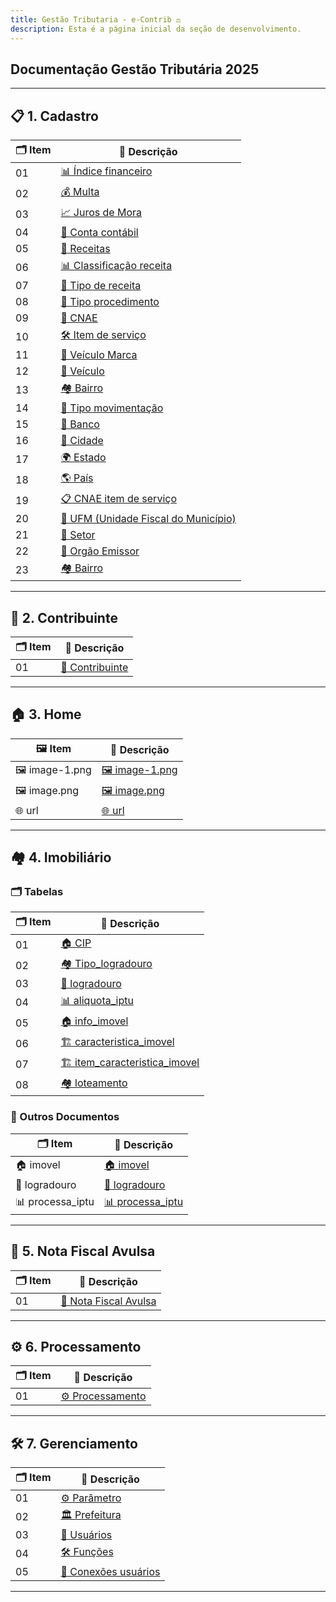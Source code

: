 ```yaml
---
title: Gestão Tributaria - e-Contrib ⚖️
description: Esta é a página inicial da seção de desenvolvimento.
---
```

## Documentação Gestão Tributária 2025
---
## 📋 **1. Cadastro**
| 🗂️ Item | 📄 Descrição                                                                                     |
|---------|--------------------------------------------------------------------------------------------------|
| 01      | [📊 Índice financeiro](/src/content/docs/sistemas/tributos/doc_org/cadastro/01-indice_financeiro.mdx) |
| 02      | [💰 Multa](Cadastro/02%20-%20multa.md)                                                           |
| 03      | [📈 Juros de Mora](/Cadastro/03%20-%20juros.md)                                                  |
| 04      | [📒 Conta contábil](/Cadastro/04%20-%20conta_contabil.md)                                        |
| 05      | [📑 Receitas](/Cadastro/05%20-%20receitas.md)                                                    |
| 06      | [📊 Classificação receita](/Cadastro/06%20-%20classificacao_receita.md)                          |
| 07      | [📂 Tipo de receita](Cadastro/07%20-%20receita_tipo.md)                                          |
| 08      | [📝 Tipo procedimento](https://github.com/VenturaCerqueira/Documento_gestao_tributaria/blob/main/Cadastro/08%20-%20tipos_procedimento.md) |
| 09      | [🏢 CNAE](https://github.com/VenturaCerqueira/Documento_gestao_tributaria/blob/main/Cadastro/09%20-%20CNAE.md) |
| 10      | [🛠️ Item de serviço](https://github.com/VenturaCerqueira/Documento_gestao_tributaria/blob/main/Cadastro/10%20-%20item_servico.md) |
| 11      | [🚗 Veículo Marca](https://github.com/VenturaCerqueira/Documento_gestao_tributaria/blob/main/Cadastro/11%20-%20veiculo_marca.md) |
| 12      | [🚙 Veículo](https://github.com/VenturaCerqueira/Documento_gestao_tributaria/blob/main/Cadastro/12%20-%20veiculo.md) |
| 13      | [🏘️ Bairro](https://github.com/VenturaCerqueira/Documento_gestao_tributaria/blob/main/Cadastro/13%20-%20bairro.md) |
| 14      | [🔄 Tipo movimentação](https://github.com/VenturaCerqueira/Documento_gestao_tributaria/blob/main/Cadastro/14%20-%20tipo_movimentacao.md) |
| 15      | [🏦 Banco](https://github.com/VenturaCerqueira/Documento_gestao_tributaria/blob/main/Cadastro/15%20-%20banco.md) |
| 16      | [🌆 Cidade](https://github.com/VenturaCerqueira/Documento_gestao_tributaria/blob/main/Cadastro/16%20-%20cidade.md) |
| 17      | [🌍 Estado](https://github.com/VenturaCerqueira/Documento_gestao_tributaria/blob/main/Cadastro/17%20-%20estado.md) |
| 18      | [🌎 País](https://github.com/VenturaCerqueira/Documento_gestao_tributaria/blob/main/Cadastro/18%20-%20pais.md) |
| 19      | [📋 CNAE item de serviço](https://github.com/VenturaCerqueira/Documento_gestao_tributaria/blob/main/Cadastro/19%20-%20CNAE%20item%20servico.md) |
| 20      | [📏 UFM (Unidade Fiscal do Município)](https://github.com/VenturaCerqueira/Documento_gestao_tributaria/blob/main/Cadastro/20%20-%20UFM.md) |
| 21      | [🏢 Setor](https://github.com/VenturaCerqueira/Documento_gestao_tributaria/blob/main/Cadastro/21%20-%20setor.md) |
| 22      | [📜 Orgão Emissor](https://github.com/VenturaCerqueira/Documento_gestao_tributaria/blob/main/Cadastro/22-%20Org%C3%A3o%20Emissor.md) |
| 23      | [🏘️ Bairro](https://github.com/VenturaCerqueira/Documento_gestao_tributaria/blob/main/Cadastro/23%20-%20Bairro.md) |

---

## 👤 **2. Contribuinte**

| 🗂️ Item | 📄 Descrição                     |
|---------|----------------------------------|
| 01      | [👥 Contribuinte](Contribuinte/Contribuinte) |

---

## 🏠 **3. Home**

| 🖼️ Item       | 📄 Descrição                     |
|---------------|----------------------------------|
| 🖼️ image-1.png | [🖼️ image-1.png](Home/image-1.png) |
| 🖼️ image.png   | [🖼️ image.png](Home/image.png)   |
| 🌐 url         | [🌐 url](Home/url)              |

---

## 🏘️ **4. Imobiliário**

### 🗂️ Tabelas

| 🗂️ Item | 📄 Descrição                                   |
|---------|-----------------------------------------------|
| 01      | [🏠 CIP](Imobiliario/Tabela/01-CIP)            |
| 02      | [🏘️ Tipo_logradouro](Imobiliario/Tabela/02-Tipo_logradouro) |
| 03      | [🏡 logradouro](Imobiliario/Tabela/03-logradouro) |
| 04      | [📊 aliquota_iptu](Imobiliario/Tabela/04-aliquota_iptu) |
| 05      | [🏠 info_imovel](Imobiliario/Tabela/05-info_imovel) |
| 06      | [🏗️ caracteristica_imovel](Imobiliario/Tabela/06-caracteristica_imovel) |
| 07      | [🏗️ item_caracteristica_imovel](Imobiliario/Tabela/07-item_caracteristica_imovel) |
| 08      | [🏘️ loteamento](Imobiliario/Tabela/08-loteamento) |

### 📄 Outros Documentos

| 🗂️ Item       | 📄 Descrição                     |
|---------------|----------------------------------|
| 🏠 imovel     | [🏠 imovel](Imobiliario/imovel)  |
| 🏡 logradouro | [🏡 logradouro](Imobiliario/logradouro) |
| 📊 processa_iptu | [📊 processa_iptu](Imobiliario/processa_iptu) |

---

## 🧾 **5. Nota Fiscal Avulsa**

| 🗂️ Item | 📄 Descrição                     |
|---------|----------------------------------|
| 01      | [🧾 Nota Fiscal Avulsa](Nota%20Fiscal%20Avulsa) |

---

## ⚙️ **6. Processamento**

| 🗂️ Item | 📄 Descrição                     |
|---------|----------------------------------|
| 01      | [⚙️ Processamento](Processamento) |

---

## 🛠️ **7. Gerenciamento**

| 🗂️ Item | 📄 Descrição                                                                                     |
|---------|--------------------------------------------------------------------------------------------------|
| 01      | [⚙️ Parâmetro](https://github.com/VenturaCerqueira/Documento_gestao_tributaria/blob/main/Gerenciamento/01%20-%20Par%C3%A2metro.md) |
| 02      | [🏛️ Prefeitura](https://github.com/VenturaCerqueira/Documento_gestao_tributaria/blob/main/Gerenciamento/02%20-%20Prefeitura.md) |
| 03      | [👥 Usuários](https://github.com/VenturaCerqueira/Documento_gestao_tributaria/blob/main/Gerenciamento/03%20-%20Usu%C3%A1rios.md) |
| 04      | [🛠️ Funções](https://github.com/VenturaCerqueira/Documento_gestao_tributaria/blob/main/Gerenciamento/04%20-%20Fun%C3%A7%C3%B5es.md) |
| 05      | [🔗 Conexões usuários](https://github.com/VenturaCerqueira/Documento_gestao_tributaria/blob/main/Gerenciamento/05%20-%20Conex%C3%B5es%20usu%C3%A1rios.md) |

---
